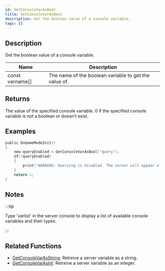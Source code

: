 ```yaml
---
id: GetConsoleVarAsBool
title: GetConsoleVarAsBool
description: Get the boolean value of a console variable.
tags: []
---
```


## Description

Get the boolean value of a console variable.

| Name            | Description                                           |
| --------------- | ----------------------------------------------------- |
| const varname[] | The name of the boolean variable to get the value of. |

## Returns

The value of the specified console variable. 0 if the specified console variable is not a boolean or doesn't exist.

## Examples

```c
public OnGameModeInit()
{
    new queryEnabled = GetConsoleVarAsBool("query");
    if(!queryEnabled)
    {
        print("WARNING: Querying is disabled. The server will appear offline in the server browser.");
    }
    return 1;
}
```

## Notes

:::tip

Type 'varlist' in the server console to display a list of available console variables and their types.

:::

## Related Functions

- [GetConsoleVarAsString](../functions/GetConsoleVarAsString): Retreive a server variable as a string.
- [GetConsoleVarAsInt](../functions/GetConsoleVarAsInt): Retreive a server variable as an integer.
